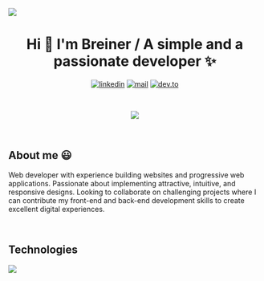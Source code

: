 

![](https://github.com/halfrost/halfrost/blob/master/icons/header_.png)
<h1 align="center">Hi 👋  I'm Breiner / A simple and a passionate developer ✨ </h1> 
<div align="center">
  
  [![linkedin](https://img.shields.io/badge/-linkedin-blue?logo=linkedin)](https://www.linkedin.com/in/jose-breiner-pai-gonz%C3%A1les-318068236/)
  [![mail](https://img.shields.io/badge/-mail-red?logo=mail.ru)](mailto:jose.breiner@breinerdev.com)
  [![dev.to](https://img.shields.io/badge/-dev.to-gray?logo=dev.to)](https://dev.to/breinerdev)
  
</div>


<br />

<p align="center">
  <a href="https://github.com/breinerDev-37285"><img src="https://readme-typing-svg.herokuapp.com/?lines=Web%20%Developer;lots%20of%20coding;Always%20learning%20new%20tech&font=Pacifico&center=true&width=650&height=120&color=58a6ff&vCenter=true&size=45%22"></a>
</p>
<br/>

<h2> About me 😃 </h2>

<p align="left">
Web developer with experience building websites and progressive web applications. Passionate about implementing attractive, intuitive, and responsive designs. Looking to collaborate on challenging projects where I can contribute my front-end and back-end development skills to create excellent digital experiences.
</p>
<br>

<h2 > Technologies </h2>
<p align="left">
  <a href="https://skillicons.dev">
    <img src="https://skillicons.dev/icons?i=linux,aws,babel,js,ts,nextjs,css,tailwind,html,nodejs,gatsby,jest,java,prisma,py,mysql,sqlite,firebase,git,github,docker,nestjs,postman,postgres,nginx,vscode,vite,redux,redis,bash,linux&perline=12" />
  </a>
</p>

